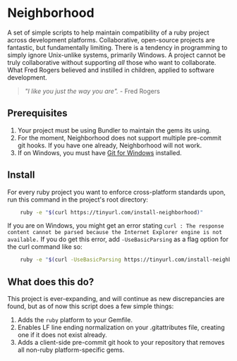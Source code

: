 # Neighborhood

A set of simple scripts to help maintain compatibility of a ruby project across development platforms. Collaborative, open-source projects are fantastic, but fundamentally limiting. There is a tendency in programming to simply ignore Unix-unlike systems, primarily Windows. A project cannot be truly collaborative without supporting _all_ those who want to collaborate. What Fred Rogers believed and instilled in children, applied to software development.

> _"I like you just the way you are"._ - Fred Rogers

## Prerequisites

1. Your project must be using Bundler to maintain the gems its using.
2. For the moment, Neighborhood does not support multiple pre-commit git hooks. If you have one already, Neighborhood will not work.
3. If on Windows, you must have [Git for Windows](https://git-scm.com/) installed.

## Install

For every ruby project you want to enforce cross-platform standards upon, run this command in the project's root directory:

```sh
    ruby -e "$(curl https://tinyurl.com/install-neighborhood)"
```

If you are on Windows, you might get an error stating `curl : The response content cannot be parsed because the Internet Explorer engine is not available.` If you do get this error, add `-UseBasicParsing` as a flag option for the curl command like so:

```sh
    ruby -e "$(curl -UseBasicParsing https://tinyurl.com/install-neighborhood)"
```

## What does this do?

This project is ever-expanding, and will continue as new discrepancies are found, but as of now this script does a few simple things:
    
1. Adds the `ruby` platform to your Gemfile.
3. Enables LF line ending normalization on your .gitattributes file, creating one if it does not exist already.
2. Adds a client-side pre-commit git hook to your repository that removes all non-ruby platform-specific gems.
